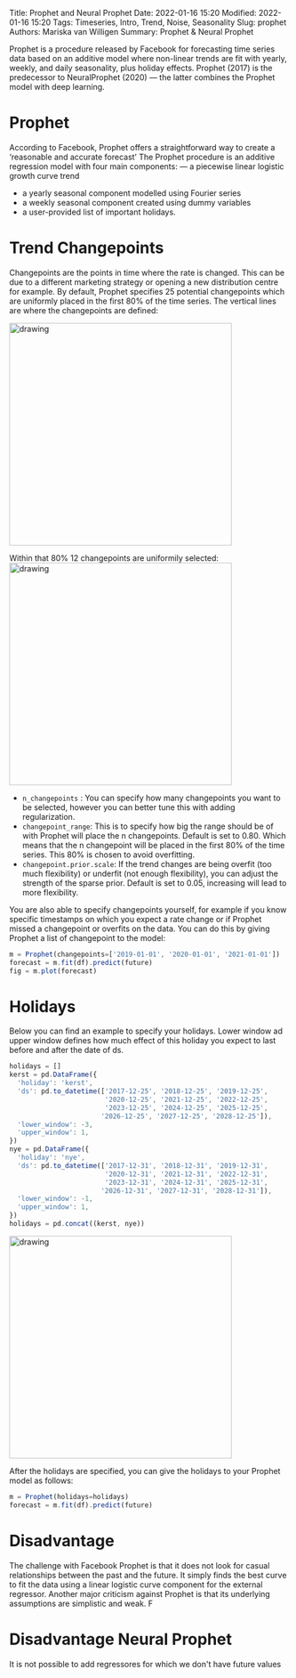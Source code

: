 Title: Prophet and Neural Prophet
Date: 2022-01-16 15:20
Modified: 2022-01-16 15:20
Tags: Timeseries, Intro, Trend, Noise, Seasonality
Slug: prophet
Authors: Mariska van Willigen
Summary: Prophet & Neural Prophet

Prophet is a procedure released by Facebook for forecasting time series data based on an additive model where non-linear trends are fit with yearly, weekly, and daily seasonality, plus holiday effects. Prophet (2017) is the predecessor to NeuralProphet (2020) — the latter combines the Prophet model with deep learning.

# Prophet
According to Facebook, Prophet offers a straightforward way to create a ‘reasonable and accurate forecast’
The Prophet procedure is an additive regression model with four main components:
— a piecewise linear logistic growth curve trend
- a yearly seasonal component modelled using Fourier series
- a weekly seasonal component created using dummy variables
- a user-provided list of important holidays.

<!-- # Trend

# Seasonality -->

# Trend Changepoints
Changepoints are the points in time where the rate is changed. This can be due to a different marketing strategy or opening a new distribution centre for example. By default, Prophet specifies 25 potential changepoints which are uniformly placed in the first 80% of the time series.
The vertical lines are where the changepoints are defined:

<img src="/images/prophet/changepoints" alt="drawing" width="400"/>

Within that 80% 12 changepoints are uniformily selected:
<img src="/images/prophet/changepoints_select" alt="drawing" width="400"/>


- `n_changepoints` : You can specify how many changepoints you want to be selected, however you can better tune this with adding regularization.
- `changepoint_range`: This is to specify how big the range should be of with Prophet will place the n changepoints. Default is set to 0.80. Which means that the n changepoint will be placed in the first 80% of the time series. This 80% is chosen to avoid overfitting.
- `changepoint.prior.scale`: If the trend changes are being overfit (too much flexibility) or underfit (not enough flexibility), you can adjust the strength of the sparse prior. Default is set to 0.05, increasing will lead to more flexibility.


You are also able to specify changepoints yourself, for example if you know specific timestamps on which you expect a rate change or if Prophet missed a changepoint or overfits on the data. You can do this by giving Prophet a list of changepoint to the model:
```js
m = Prophet(changepoints=['2019-01-01', '2020-01-01', '2021-01-01'])
forecast = m.fit(df).predict(future)
fig = m.plot(forecast)
```

# Holidays
Below you can find an example to specify your holidays. Lower window ad upper window defines how much effect of this holiday you expect to last before and after the date of ds. 
```js
holidays = []
kerst = pd.DataFrame({
  'holiday': 'kerst',
  'ds': pd.to_datetime(['2017-12-25', '2018-12-25', '2019-12-25', 
                        '2020-12-25', '2021-12-25', '2022-12-25', 
                        '2023-12-25', '2024-12-25', '2025-12-25',
                       '2026-12-25', '2027-12-25', '2028-12-25']),
  'lower_window': -3,
  'upper_window': 1,
})
nye = pd.DataFrame({
  'holiday': 'nye',
  'ds': pd.to_datetime(['2017-12-31', '2018-12-31', '2019-12-31', 
                        '2020-12-31', '2021-12-31', '2022-12-31', 
                        '2023-12-31', '2024-12-31', '2025-12-31',
                       '2026-12-31', '2027-12-31', '2028-12-31']),
  'lower_window': -1,
  'upper_window': 1,
})
holidays = pd.concat((kerst, nye))
```

<img src="/images/prophet/holidays" alt="drawing" width="400"/>

After the holidays are specified, you can give the holidays to your Prophet model as follows:
```js
m = Prophet(holidays=holidays)
forecast = m.fit(df).predict(future)
```

# Disadvantage
The challenge with Facebook Prophet is that it does not look for casual relationships between the past and the future. It simply finds the best curve to fit the data using a linear logistic curve component for the external regressor. Another major criticism against Prophet is that its underlying assumptions are simplistic and weak. F


# Disadvantage Neural Prophet
It is not possible to add regressores for which we don't have future values